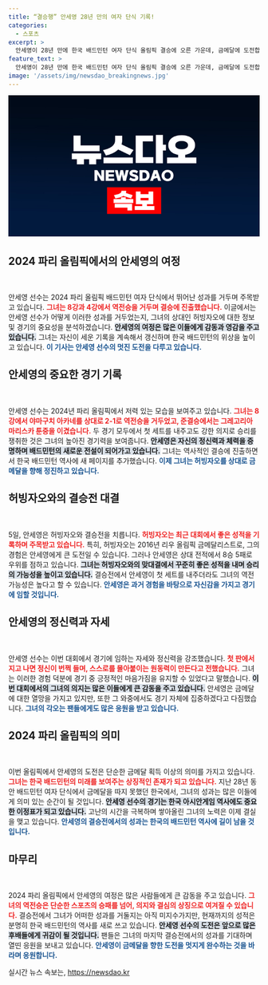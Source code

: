 ```yaml
---
title: “결승행” 안세영 28년 만의 여자 단식 기록!
categories:
  - 스포츠
excerpt: >
  안세영이 28년 만에 한국 배드민턴 여자 단식 올림픽 결승에 오른 가운데, 금메달에 도전합니다. 준결승에서 1세트를 내주고도 역전승한 그는 허빙자오와의 맞대결에서 최강 라이벌 천위페이의 탈락으로 유리한 고지를 점했습니다.
feature_text: >
  안세영이 28년 만에 한국 배드민턴 여자 단식 올림픽 결승에 오른 가운데, 금메달에 도전합니다. 준결승에서 1세트를 내주고도 역전승한 그는 허빙자오와의 맞대결에서 최강 라이벌 천위페이의 탈락으로 유리한 고지를 점했습니다.
image: '/assets/img/newsdao_breakingnews.jpg'
---
```


<p><img src="/assets/img/newsdao_breakingnews.jpg" alt="bookingtag 속보" /></p>

<h2 data-ke-size="size26">2024 파리 올림픽에서의 안세영의 여정</h2>

<p data-ke-size="size16">&nbsp;</p>

<p>안세영 선수는 2024 파리 올림픽 배드민턴 여자 단식에서 뛰어난 성과를 거두며 주목받고 있습니다. <b><span style="color: #ee2323;">그녀는 8강과 4강에서 역전승을 거두며 결승에 진출했습니다.</span></b> 이글에서는 안세영 선수가 어떻게 이러한 성과를 거두었는지, 그녀의 상대인 허빙자오에 대한 정보 및 경기의 중요성을 분석하겠습니다. <b><span style="background-color: #21538527;">안세영의 여정은 많은 이들에게 감동과 영감을 주고 있습니다.</span></b> 그녀는 자신이 세운 기록을 계속해서 갱신하며 한국 배드민턴의 위상을 높이고 있습니다. <b><span style="color: #1a5490;">이 기사는 안세영 선수의 멋진 도전을 다루고 있습니다.</span></b></p>

<h2 data-ke-size="size26">안세영의 중요한 경기 기록</h2>

<p data-ke-size="size16">&nbsp;</p>

<p>안세영 선수는 2024년 파리 올림픽에서 저력 있는 모습을 보여주고 있습니다. <b><span style="color: #ee2323;">그녀는 8강에서 야마구치 아카네를 상대로 2-1로 역전승을 거두었고, 준결승에서는 그레고리아 마리스카 툰중을 이겼습니다.</span></b> 두 경기 모두에서 첫 세트를 내주고도 강한 의지로 승리를 쟁취한 것은 그녀의 높아진 경기력을 보여줍니다. <b><span style="background-color: #21538527;">안세영은 자신의 정신력과 체력을 증명하며 배드민턴의 새로운 전설이 되어가고 있습니다.</span></b> 그녀는 역사적인 결승에 진출하면서 한국 배드민턴 역사에 새 페이지를 추가했습니다. <b><span style="color: #1a5490;">이제 그녀는 허빙자오를 상대로 금메달을 향해 정진하고 있습니다.</span></b></p>

<h2 data-ke-size="size26">허빙자오와의 결승전 대결</h2>

<p data-ke-size="size16">&nbsp;</p>

<p>5일, 안세영은 허빙자오와 결승전을 치릅니다. <b><span style="color: #ee2323;">허빙자오는 최근 대회에서 좋은 성적을 기록하며 주목받고 있습니다.</span></b> 특히, 허빙자오는 2016년 리우 올림픽 금메달리스트로, 그의 경험은 안세영에게 큰 도전일 수 있습니다. 그러나 안세영은 상대 전적에서 8승 5패로 우위를 점하고 있습니다. <b><span style="background-color: #21538527;">그녀는 허빙자오와의 맞대결에서 꾸준히 좋은 성적을 내며 승리의 가능성을 높이고 있습니다.</span></b> 결승전에서 안세영이 첫 세트를 내주더라도 그녀의 역전 가능성은 높다고 할 수 있습니다. <b><span style="color: #1a5490;">안세영은 과거 경험을 바탕으로 자신감을 가지고 경기에 임할 것입니다.</span></b></p>

<h2 data-ke-size="size26">안세영의 정신력과 자세</h2>

<p data-ke-size="size16">&nbsp;</p>

<p>안세영 선수는 이번 대회에서 경기에 임하는 자세와 정신력을 강조했습니다. <b><span style="color: #ee2323;">첫 판에서 지고 나면 정신이 번쩍 들며, 스스로를 몰아붙이는 원동력이 만든다고 전했습니다.</span></b> 그녀는 이러한 경험 덕분에 경기 중 긍정적인 마음가짐을 유지할 수 있었다고 말했습니다. <b><span style="background-color: #21538527;">이번 대회에서의 그녀의 의지는 많은 이들에게 큰 감동을 주고 있습니다.</span></b> 안세영은 금메달에 대한 열망을 가지고 있지만, 또한 그 와중에서도 경기 자체에 집중하겠다고 다짐했습니다. <b><span style="color: #1a5490;">그녀의 각오는 팬들에게도 많은 응원을 받고 있습니다.</span></b> </p>

<h2 data-ke-size="size26">2024 파리 올림픽의 의미</h2>

<p data-ke-size="size16">&nbsp;</p>

<p>이번 올림픽에서 안세영의 도전은 단순한 금메달 획득 이상의 의미를 가지고 있습니다. <b><span style="color: #ee2323;">그녀는 한국 배드민턴의 미래를 보여주는 상징적인 존재가 되고 있습니다.</span></b> 지난 28년 동안 배드민턴 여자 단식에서 금메달을 따지 못했던 한국에서, 그녀의 성과는 많은 이들에게 의미 있는 순간이 될 것입니다. <b><span style="background-color: #21538527;">안세영 선수의 경기는 한국 아시안게임 역사에도 중요한 이정표가 되고 있습니다.</span></b> 고난의 시간을 극복하며 쌓아올린 그녀의 노력은 이제 결실을 맺고 있습니다. <b><span style="color: #1a5490;">안세영의 결승전에서의 성과는 한국의 배드민턴 역사에 길이 남을 것입니다.</span></b></p>

<h2 data-ke-size="size26">마무리</h2>

<p data-ke-size="size16">&nbsp;</p>

<p>2024 파리 올림픽에서 안세영의 여정은 많은 사람들에게 큰 감동을 주고 있습니다. <b><span style="color: #ee2323;">그녀의 역전승은 단순한 스포츠의 승패를 넘어, 의지와 결심의 상징으로 여겨질 수 있습니다.</span></b> 결승전에서 그녀가 어떠한 성과를 거둘지는 아직 미지수가지만, 현재까지의 성적은 분명히 한국 배드민턴의 역사를 새로 쓰고 있습니다. <b><span style="background-color: #21538527;">안세영 선수의 도전은 앞으로 많은 후배들에게 귀감이 될 것입니다.</span></b> 팬들은 그녀의 마지막 결승전에서의 성과를 기대하며 열띤 응원을 보내고 있습니다. <b><span style="color: #1a5490;">안세영이 금메달을 향한 도전을 멋지게 완수하는 것을 바라며 응원합니다.</span></b></p>
실시간 뉴스 속보는, <a href="https://newsdao.kr" rel="dofollow">https://newsdao.kr</a>


